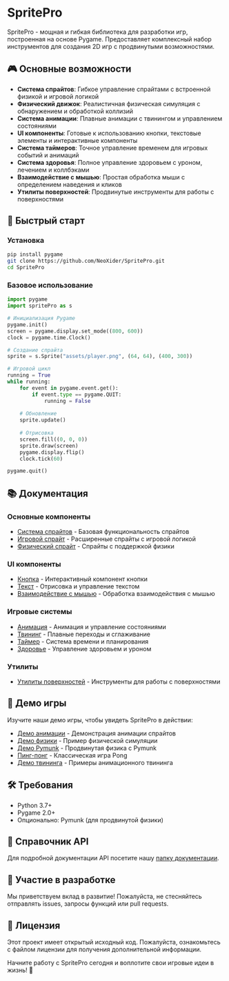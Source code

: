 # SpritePro

SpritePro - мощная и гибкая библиотека для разработки игр, построенная на основе Pygame. Предоставляет комплексный набор инструментов для создания 2D игр с продвинутыми возможностями.

## 🎮 Основные возможности

- **Система спрайтов**: Гибкое управление спрайтами с встроенной физикой и игровой логикой
- **Физический движок**: Реалистичная физическая симуляция с обнаружением и обработкой коллизий
- **Система анимации**: Плавные анимации с твинингом и управлением состояниями
- **UI компоненты**: Готовые к использованию кнопки, текстовые элементы и интерактивные компоненты
- **Система таймеров**: Точное управление временем для игровых событий и анимаций
- **Система здоровья**: Полное управление здоровьем с уроном, лечением и коллбэками
- **Взаимодействие с мышью**: Простая обработка мыши с определением наведения и кликов
- **Утилиты поверхностей**: Продвинутые инструменты для работы с поверхностями

## 🚀 Быстрый старт

### Установка

```bash
pip install pygame
git clone https://github.com/NeoXider/SpritePro.git
cd SpritePro
```

### Базовое использование

```python
import pygame
import spritePro as s

# Инициализация Pygame
pygame.init()
screen = pygame.display.set_mode((800, 600))
clock = pygame.time.Clock()

# Создание спрайта
sprite = s.Sprite("assets/player.png", (64, 64), (400, 300))

# Игровой цикл
running = True
while running:
    for event in pygame.event.get():
        if event.type == pygame.QUIT:
            running = False
    
    # Обновление
    sprite.update()
    
    # Отрисовка
    screen.fill((0, 0, 0))
    sprite.draw(screen)
    pygame.display.flip()
    clock.tick(60)

pygame.quit()
```

## 📚 Документация

### Основные компоненты
- [Система спрайтов](docs/sprite.md) - Базовая функциональность спрайтов
- [Игровой спрайт](docs/gameSprite.md) - Расширенные спрайты с игровой логикой
- [Физический спрайт](docs/physicSprite.md) - Спрайты с поддержкой физики

### UI компоненты
- [Кнопка](docs/button.md) - Интерактивный компонент кнопки
- [Текст](docs/text.md) - Отрисовка и управление текстом
- [Взаимодействие с мышью](docs/mouse_interactor.md) - Обработка взаимодействия с мышью

### Игровые системы
- [Анимация](docs/animation.md) - Анимация и управление состояниями
- [Твининг](docs/tween.md) - Плавные переходы и сглаживание
- [Таймер](docs/timer.md) - Система времени и планирования
- [Здоровье](docs/health.md) - Управление здоровьем и уроном

### Утилиты
- [Утилиты поверхностей](docs/surface.md) - Инструменты для работы с поверхностями

## 🎯 Демо игры

Изучите наши демо игры, чтобы увидеть SpritePro в действии:

- [Демо анимации](spritePro/demoGames/animationDemo.py) - Демонстрация анимации спрайтов
- [Демо физики](spritePro/demoGames/demo_physics.py) - Пример физической симуляции
- [Демо Pymunk](spritePro/demoGames/demo_pymunk.py) - Продвинутая физика с Pymunk
- [Пинг-понг](spritePro/demoGames/ping_pong.py) - Классическая игра Pong
- [Демо твининга](spritePro/demoGames/tweenDemo.py) - Примеры анимационного твининга

## 🛠️ Требования

- Python 3.7+
- Pygame 2.0+
- Опционально: Pymunk (для продвинутой физики)

## 📖 Справочник API

Для подробной документации API посетите нашу [папку документации](docs/).

## 🤝 Участие в разработке

Мы приветствуем вклад в развитие! Пожалуйста, не стесняйтесь отправлять issues, запросы функций или pull requests.

## 📄 Лицензия

Этот проект имеет открытый исходный код. Пожалуйста, ознакомьтесь с файлом лицензии для получения дополнительной информации.

Начните работу с SpritePro сегодня и воплотите свои игровые идеи в жизнь! 🚀